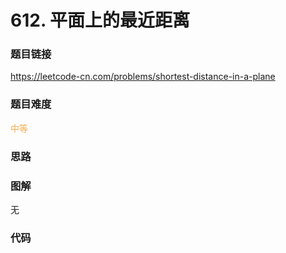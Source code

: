 # 612. 平面上的最近距离

### 题目链接

https://leetcode-cn.com/problems/shortest-distance-in-a-plane

### 题目难度

<font color=#F0AD4E>中等</font>

### 思路



### 图解

无

### 代码

```python
```